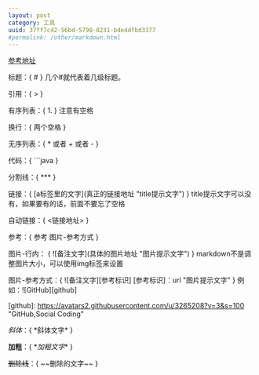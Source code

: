 ```yaml
---
layout: post
category: 工具
uuid: 37ff7c42-56bd-5798-8231-bde4dfbd3377
#permalink: /other/markdown.html
---
```


[参考地址](http://xianbai.me/learn-md/article/about/readme.html "title:参考地址")

标题：{ \# } 几个\#就代表着几级标题。

引用：{ \> }

有序列表：{ 1. } 注意有空格

换行：{ 两个空格 }

无序列表：{ \* 或者 + 或者 - }

代码：{ \`\`\`java }

分割线：{ \*\*\* }

链接：{ \[a标签里的文字\](真正的链接地址 "title提示文字") } title提示文字可以没有，如果要有的话，前面不要忘了空格

自动链接：{ <链接地址> }

参考：{ 参考 图片-参考方式 }

图片-行内： { \!\[备注文字\]\(具体的图片地址 "图片提示文字"\) } markdown不是调整图片大小，可以使用img标签来设置

图片-参考方式：{ \!\[备注文字][参考标识] [参考标识]：url "图片提示文字" } 例如：![GitHub][github]

\[github]: https://avatars2.githubusercontent.com/u/3265208?v=3&s=100 "GitHub,Social Coding"

*斜体*：{ \*斜体文字* }

**加粗**：{ \**加粗文字** }

~~删除线~~：{ \~~删除的文字~~ }
